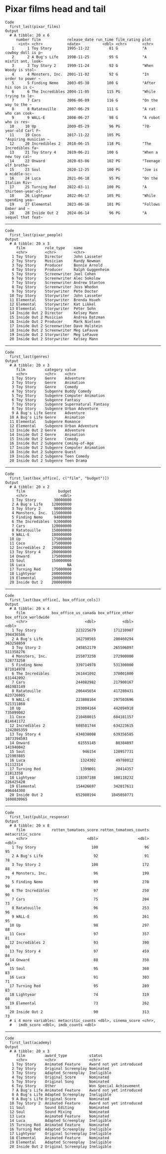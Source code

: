 # Pixar films head and tail

    Code
      first_last(pixar_films)
    Output
      # A tibble: 20 x 6
         number film            release_date run_time film_rating plot                
          <int> <chr>           <date>          <dbl> <chr>       <chr>               
       1      1 Toy Story       1995-11-22         81 G           "A cowboy doll is p~
       2      2 A Bug's Life    1998-11-25         95 G           "A misfit ant, look~
       3      3 Toy Story 2     1999-11-24         92 G           "When Woody is stol~
       4      4 Monsters, Inc.  2001-11-02         92 G           "In order to power ~
       5      5 Finding Nemo    2003-05-30        100 G           "After his son is c~
       6      6 The Incredibles 2004-11-05        115 PG          "While trying to le~
       7      7 Cars            2006-06-09        116 G           "On the way to the ~
       8      8 Ratatouille     2007-06-29        111 G           "A rat who can cook~
       9      9 WALL-E          2008-06-27         98 G           "A robot who is res~
      10     10 Up              2009-05-29         96 PG          "78-year-old Carl F~
      11     19 Coco            2017-11-22        105 PG          "Aspiring musician ~
      12     20 Incredibles 2   2018-06-15        118 PG          "The Incredibles fa~
      13     21 Toy Story 4     2019-06-21        100 G           "When a new toy cal~
      14     22 Onward          2020-03-06        102 PG          "Teenage elf brothe~
      15     23 Soul            2020-12-25        100 PG          "Joe is a middle-sc~
      16     24 Luca            2021-06-18         95 PG          "On the Italian Riv~
      17     25 Turning Red     2022-03-11        100 PG          "A thirteen-year-ol~
      18     26 Lightyear       2022-06-17        105 PG          "While spending yea~
      19     27 Elemental       2023-06-16        101 PG          "Follows Ember and ~
      20     28 Inside Out 2    2024-06-14         96 PG          "A sequel that feat~

---

    Code
      first_last(pixar_people)
    Output
      # A tibble: 20 x 3
         film         role_type    name            
         <chr>        <chr>        <chr>           
       1 Toy Story    Director     John Lasseter   
       2 Toy Story    Musician     Randy Newman    
       3 Toy Story    Producer     Bonnie Arnold   
       4 Toy Story    Producer     Ralph Guggenheim
       5 Toy Story    Screenwriter Joel Cohen      
       6 Toy Story    Screenwriter Alec Sokolow    
       7 Toy Story    Screenwriter Andrew Stanton  
       8 Toy Story    Screenwriter Joss Whedon     
       9 Toy Story    Storywriter  Pete Docter     
      10 Toy Story    Storywriter  John Lasseter   
      11 Elemental    Storywriter  Brenda Hsueh    
      12 Elemental    Storywriter  Kat Likkel      
      13 Elemental    Storywriter  Peter Sohn      
      14 Inside Out 2 Director     Kelsey Mann     
      15 Inside Out 2 Musician     Andrea Datzman  
      16 Inside Out 2 Producer     Mark Nielsen    
      17 Inside Out 2 Screenwriter Dave Holstein   
      18 Inside Out 2 Screenwriter Meg LeFauve     
      19 Inside Out 2 Storywriter  Meg LeFauve     
      20 Inside Out 2 Storywriter  Kelsey Mann     

---

    Code
      first_last(genres)
    Output
      # A tibble: 20 x 3
         film         category value               
         <chr>        <chr>    <chr>               
       1 Toy Story    Genre    Adventure           
       2 Toy Story    Genre    Animation           
       3 Toy Story    Genre    Comedy              
       4 Toy Story    Subgenre Buddy Comedy        
       5 Toy Story    Subgenre Computer Animation  
       6 Toy Story    Subgenre Fantasy             
       7 Toy Story    Subgenre Supernatural Fantasy
       8 Toy Story    Subgenre Urban Adventure     
       9 A Bug's Life Genre    Adventure           
      10 A Bug's Life Genre    Animation           
      11 Elemental    Subgenre Romance             
      12 Elemental    Subgenre Urban Adventure     
      13 Inside Out 2 Genre    Adventure           
      14 Inside Out 2 Genre    Animation           
      15 Inside Out 2 Genre    Comedy              
      16 Inside Out 2 Subgenre Coming-of-Age       
      17 Inside Out 2 Subgenre Computer Animation  
      18 Inside Out 2 Subgenre Quest               
      19 Inside Out 2 Subgenre Teen Comedy         
      20 Inside Out 2 Subgenre Teen Drama          

---

    Code
      first_last(box_office[, c("film", "budget")])
    Output
      # A tibble: 20 x 2
         film               budget
         <chr>               <dbl>
       1 Toy Story        30000000
       2 A Bug's Life    120000000
       3 Toy Story 2      90000000
       4 Monsters, Inc.  115000000
       5 Finding Nemo     94000000
       6 The Incredibles  92000000
       7 Cars            120000000
       8 Ratatouille     150000000
       9 WALL-E          180000000
      10 Up              175000000
      11 Coco            175000000
      12 Incredibles 2   200000000
      13 Toy Story 4     200000000
      14 Onward          175000000
      15 Soul            150000000
      16 Luca                   NA
      17 Turning Red     175000000
      18 Lightyear       200000000
      19 Elemental       200000000
      20 Inside Out 2    200000000

---

    Code
      first_last(box_office[, box_office_cols])
    Output
      # A tibble: 20 x 4
         film            box_office_us_canada box_office_other box_office_worldwide
         <chr>                          <dbl>            <dbl>                <dbl>
       1 Toy Story                  223225679        171210907            394436586
       2 A Bug's Life               162798565        200460294            363258859
       3 Toy Story 2                245852179        265506097            511358276
       4 Monsters, Inc.             255873250        272900000            528773250
       5 Finding Nemo               339714978        531300000            871014978
       6 The Incredibles            261441092        370001000            631442092
       7 Cars                       244082982        217900167            461983149
       8 Ratatouille                206445654        417280431            623726085
       9 WALL-E                     223808164        297503696            521311860
      10 Up                         293004164        442094918            735099082
      11 Coco                       210460015        604181157            814641172
      12 Incredibles 2              608581744        634223615           1242805359
      13 Toy Story 4                434038008        639356585           1073394593
      14 Onward                      61555145         80384897            141940042
      15 Soul                          946154        120957731            121903885
      16 Luca                         1324302         49788012             51112314
      17 Turning Red                  1399001         20414357             21813358
      18 Lightyear                  118307188        108118232            226425420
      19 Elemental                  154426697        342017611            496444308
      20 Inside Out 2               652980194       1045050771           1698030965

---

    Code
      first_last(public_response)
    Output
      # A tibble: 20 x 8
         film            rotten_tomatoes_score rotten_tomatoes_counts metacritic_score
         <chr>                           <dbl>                  <dbl>            <dbl>
       1 Toy Story                         100                     96               95
       2 A Bug's Life                       92                     91               78
       3 Toy Story 2                       100                    172               88
       4 Monsters, Inc.                     96                    199               79
       5 Finding Nemo                       99                    270               90
       6 The Incredibles                    97                    250               90
       7 Cars                               75                    204               73
       8 Ratatouille                        96                    253               96
       9 WALL-E                             95                    261               95
      10 Up                                 98                    297               88
      11 Coco                               97                    357               81
      12 Incredibles 2                      93                    390               80
      13 Toy Story 4                        97                    459               84
      14 Onward                             88                    350               64
      15 Soul                               95                    360               83
      16 Luca                               91                    303               71
      17 Turning Red                        95                    289               83
      18 Lightyear                          74                    319               60
      19 Elemental                          73                    262               58
      20 Inside Out 2                       90                    313               73
      # i 4 more variables: metacritic_counts <dbl>, cinema_score <chr>,
      #   imdb_score <dbl>, imdb_counts <dbl>

---

    Code
      first_last(academy)
    Output
      # A tibble: 20 x 3
         film         award_type          status                  
         <chr>        <chr>               <chr>                   
       1 Toy Story    Animated Feature    Award not yet introduced
       2 Toy Story    Original Screenplay Nominated               
       3 Toy Story    Adapted Screenplay  Ineligible              
       4 Toy Story    Original Score      Nominated               
       5 Toy Story    Original Song       Nominated               
       6 Toy Story    Other               Won Special Achievement 
       7 A Bug's Life Animated Feature    Award not yet introduced
       8 A Bug's Life Adapted Screenplay  Ineligible              
       9 A Bug's Life Original Score      Nominated               
      10 Toy Story 2  Animated Feature    Award not yet introduced
      11 Soul         Sound Editing       Nominated               
      12 Soul         Sound Mixing        Nominated               
      13 Luca         Animated Feature    Nominated               
      14 Luca         Adapted Screenplay  Ineligible              
      15 Turning Red  Animated Feature    Nominated               
      16 Turning Red  Adapted Screenplay  Ineligible              
      17 Lightyear    Original Screenplay Ineligible              
      18 Elemental    Animated Feature    Nominated               
      19 Elemental    Adapted Screenplay  Ineligible              
      20 Inside Out 2 Original Screenplay Ineligible              

